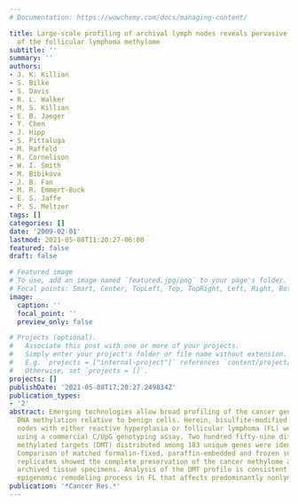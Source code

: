 ```yaml
---
# Documentation: https://wowchemy.com/docs/managing-content/

title: Large-scale profiling of archival lymph nodes reveals pervasive remodeling
  of the follicular lymphoma methylome
subtitle: ''
summary: ''
authors:
- J. K. Killian
- S. Bilke
- S. Davis
- R. L. Walker
- M. S. Killian
- E. B. Jaeger
- Y. Chen
- J. Hipp
- S. Pittaluga
- M. Raffeld
- R. Cornelison
- W. I. Smith
- M. Bibikova
- J. B. Fan
- M. R. Emmert-Buck
- E. S. Jaffe
- P. S. Meltzer
tags: []
categories: []
date: '2009-02-01'
lastmod: 2021-05-08T11:20:27-06:00
featured: false
draft: false

# Featured image
# To use, add an image named `featured.jpg/png` to your page's folder.
# Focal points: Smart, Center, TopLeft, Top, TopRight, Left, Right, BottomLeft, Bottom, BottomRight.
image:
  caption: ''
  focal_point: ''
  preview_only: false

# Projects (optional).
#   Associate this post with one or more of your projects.
#   Simply enter your project's folder or file name without extension.
#   E.g. `projects = ["internal-project"]` references `content/project/deep-learning/index.md`.
#   Otherwise, set `projects = []`.
projects: []
publishDate: '2021-05-08T17:20:27.249834Z'
publication_types:
- '2'
abstract: Emerging technologies allow broad profiling of the cancer genome for differential
  DNA methylation relative to benign cells. Herein, bisulfite-modified DNA from lymph
  nodes with either reactive hyperplasia or follicular lymphoma (FL) were analyzed
  using a commercial C/UpG genotyping assay. Two hundred fifty-nine differentially
  methylated targets (DMT) distributed among 183 unique genes were identified in FL.
  Comparison of matched formalin-fixed, paraffin-embedded and frozen surgical pathology
  replicates showed the complete preservation of the cancer methylome among differently
  archived tissue specimens. Analysis of the DMT profile is consistent with a pervasive
  epigenomic remodeling process in FL that affects predominantly nonlymphoid genes.
publication: '*Cancer Res.*'
---
```

